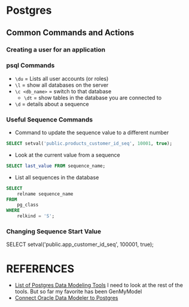 # Postgres

## Common Commands and Actions

### Creating a user for an application

### psql Commands
* `\du` = Lists all user accounts (or roles)
* `\l` = show all databases on the server
* `\c <db_name>` = switch to that database
    * `\dt` = show tables in the database you are connected to
* `\d` = details about a sequence

### Useful Sequence Commands
* Command to update the sequence value to a different number
```sql
SELECT setval('public.products_customer_id_seq', 10001, true);
```
* Look at the current value from a sequence
```sql
SELECT last_value FROM sequence_name;
```
* List all sequences in the database
```sql
SELECT
    relname sequence_name
FROM 
    pg_class 
WHERE 
    relkind = 'S';
```

### Changing Sequence Start Value
SELECT setval('public.app_customer_id_seq', 100001, true);


# REFERENCES
* [List of Postgres Data Modeling Tools](https://dbmstools.com/categories/data-modeling-tools/postgresql)
I need to look at the rest of the tools. But so far my favorite has been 
GenMyModel
* [Connect Oracle Data Modeler to Postgres](https://aus800.com.au/using-oracle-sql-developer-data-modeller-sddm-for-postgresql/)
